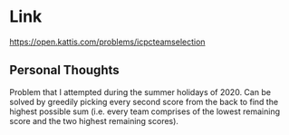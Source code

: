 # Link

https://open.kattis.com/problems/icpcteamselection

## Personal Thoughts
Problem that I attempted during the summer holidays of 2020. Can be solved by greedily picking every second score from the back to find the highest possible sum (i.e. every team comprises of the lowest remaining score and the two highest remaining scores).

